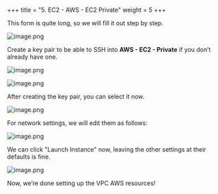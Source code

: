 +++
title = "5. EC2 - AWS - EC2 Private"
weight = 5
+++


This form is quite long, so we will fill it out step by step.


![image.png](/images/003-iii-setup-vpc-aws-resources/12-479376-image.png)


Create a key pair to be able to SSH into **AWS - EC2 - Private** if you don’t already have one.


![image.png](/images/003-iii-setup-vpc-aws-resources/12-964819-image.png)


![image.png](/images/003-iii-setup-vpc-aws-resources/12-700375-image.png)


After creating the key pair, you can select it now.


![image.png](/images/003-iii-setup-vpc-aws-resources/12-414892-image.png)


For network settings, we will edit them as follows:


![image.png](/images/003-iii-setup-vpc-aws-resources/12-378283-image.png)


We can click "Launch Instance" now, leaving the other settings at their defaults is fine.


![image.png](/images/003-iii-setup-vpc-aws-resources/12-955950-image.png)


Now, we’re done setting up the VPC AWS resources!


